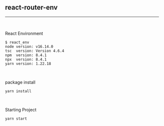 ## react-router-env
---

<br>

React Environment
```
$ react_env
node version: v16.14.0
tsc  version: Version 4.6.4
npm  version: 8.4.1
npx  version: 8.4.1
yarn version: 1.22.18
```

<br>

package install
```
yarn install
```

<br>

Starting Project
```
yarn start
```